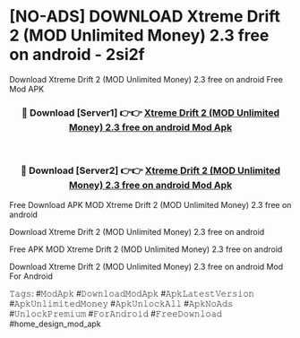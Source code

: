 # [NO-ADS] DOWNLOAD Xtreme Drift 2 (MOD Unlimited Money) 2.3 free on android - 2si2f
Download Xtreme Drift 2 (MOD Unlimited Money) 2.3 free on android Free Mod APK

<div align="center">
<h3>🔴 Download [Server1] 👉👉 <a href="https://apk-comot.site?title=Xtreme_Drift_2_(MOD_Unlimited_Money)_2.3_free_on_android">Xtreme Drift 2 (MOD Unlimited Money) 2.3 free on android Mod Apk</a></h3><br>

<h3>🔴 Download [Server2] 👉👉 <a href="https://apk-comot.site?title=Xtreme_Drift_2_(MOD_Unlimited_Money)_2.3_free_on_android">Xtreme Drift 2 (MOD Unlimited Money) 2.3 free on android Mod Apk</a></h3>
</div>


Free Download APK MOD Xtreme Drift 2 (MOD Unlimited Money) 2.3 free on android

Download Xtreme Drift 2 (MOD Unlimited Money) 2.3 free on android 

Free APK MOD Xtreme Drift 2 (MOD Unlimited Money) 2.3 free on android 

Download Xtreme Drift 2 (MOD Unlimited Money) 2.3 free on android Mod For Android

𝚃𝚊𝚐𝚜: #𝙼𝚘𝚍𝙰𝚙𝚔 #𝙳𝚘𝚠𝚗𝚕𝚘𝚊𝚍𝙼𝚘𝚍𝙰𝚙𝚔 #𝙰𝚙𝚔𝙻𝚊𝚝𝚎𝚜𝚝𝚅𝚎𝚛𝚜𝚒𝚘𝚗 #𝙰𝚙𝚔𝚄𝚗𝚕𝚒𝚖𝚒𝚝𝚎𝚍𝙼𝚘𝚗𝚎𝚢 #𝙰𝚙𝚔𝚄𝚗𝚕𝚘𝚌𝚔𝙰𝚕𝚕 #𝙰𝚙𝚔𝙽𝚘𝙰𝚍𝚜 #𝚄𝚗𝚕𝚘𝚌𝚔𝙿𝚛𝚎𝚖𝚒𝚞𝚖 #𝙵𝚘𝚛𝙰𝚗𝚍𝚛𝚘𝚒𝚍 #𝙵𝚛𝚎𝚎𝙳𝚘𝚠𝚗𝚕𝚘𝚊𝚍 #home_design_mod_apk